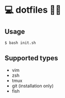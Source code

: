 # 💻 dotfiles 💨💨

Usage
-------------------

```bash
$ bash init.sh
```

Supported types
-------------------
* vim
* zsh
* tmux
* git (installation only)
* fish

